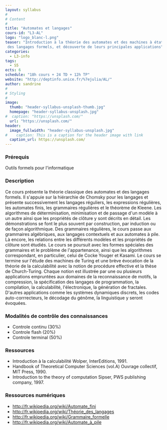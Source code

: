 ```yaml
---
layout: syllabus
#
# Content
#
title: "Automates et langages"
cours-id: "L3-AL"
logo: "logo_blanc-l.png"
teaser: "Introduction à la théorie des automates et des machines à états finis,
 des langages formels, et découverte de leurs principales applications"
categories:
  - L3-info
tags:
  - S5
ects: 6
schedule: "18h cours + 24 TD + 12h TP"
website: "http://deptinfo.unice.fr/%7ejulia/AL/"
author: sandrine
#
# Styling
#
image:
  thumb: "header-syllabus-unsplash-thumb.jpg"
  homepage: "header-syllabus-unsplash.jpg"
#  caption: "https://unsplash.com/"
  url: "https://unsplash.com/"
header:
  image_fullwidth: "header-syllabus-unsplash.jpg"
#    caption: This is a caption for the header image with link
  caption_url: https://unsplash.com/
---
```


### Prérequis ###
Outils formels pour l'informatique

###  Description ###

Ce cours présente la théorie classique des automates et des langages formels. Il s'appuie sur la hiérarchie de Chomsky pour les langages et présente successivement les langages réguliers, les expressions régulières, les automates finis, les grammaires régulières et le théorème de Kleene. Les algorithmes de déterminisation, minimisation et de passage d'un modèle à un autre ainsi que les propriétés de clôture y sont décrits en détail. Les démonstrations se font le plus souvent par construction, par induction ou de façon algorithmique.
Des grammaires régulières, le cours passe aux grammaires algébriques, aux langages contextuels
et aux automates à pile. Là encore, les relations entre les différents modèles et les propriétés de clôture sont étudiés. Le cours se poursuit avec les formes spéciales des grammaires et le problème de l'appartenance, ainsi que les algorithmes correspondant, en particulier, celui de Cocke Youger et Kasami. Le cours se termine sur l'étude des machines de Turing et une brève évocation de la théorie de la calculabilité avec la notion de procédure effective et la thèse de Church-Turing.
Chaque notion est illustrée par une ou plusieurs applications empruntées aux domaines de la reconnaissance de motifs, la compression, la spécification des langages de programmation, la compilation, la calculabilité, l'électronique, la génération de fractales. D'autres applications comme les systèmes dynamiques discrets, les codes auto-corrrecteurs, le décodage du génôme, la linguistique y seront évoquées.

###  Modalités de contrôle des connaissances ###

- Controle continu (30%)
- Controle flash (20%)
- Controle terminal (50%)

###  Ressources ###

 - Introduction à la calculabilité Wolper, InterEditions, 1991.
 - Handbook of Theoretical Computer Sciences (vol.A) Ouvrage collectif, MIT Press, 1990.
 - Introduction to the theory of computation Sipser, PWS publishing company, 1997.

### Ressources numériques ###
 - http://fr.wikipedia.org/wiki/Automate_fini
 - http://fr.wikipedia.org/wiki/Théorie_des_langages
 - http://fr.wikipedia.org/wiki/Grammaire_formelle
 - http://fr.wikipedia.org/wiki/Automate_à_pile
